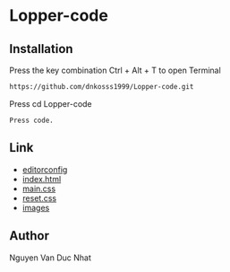 # Lopper-code
## Installation
Press the key combination Ctrl + Alt + T to open Terminal
```bash
https://github.com/dnkosss1999/Lopper-code.git
```
Press cd Lopper-code
```
Press code.
```
## Link
- [editorconfig](https://github.com/dnkosss1999/Lopper-code/blob/master/.editorconfig)
- [index.html](https://github.com/dnkosss1999/Lopper-code/blob/master/index.html)
- [main.css](https://github.com/dnkosss1999/Lopper-code/blob/master/style/main.css)
- [reset.css](https://github.com/dnkosss1999/Lopper-code/blob/master/style/reset.css)
- [images](https://github.com/dnkosss1999/Lopper-code/tree/master/images)
## Author
Nguyen Van Duc Nhat
